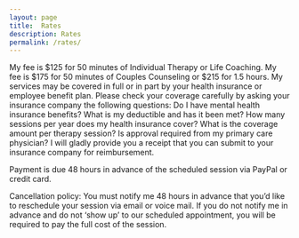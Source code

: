 ```yaml
---
layout: page
title:  Rates
description: Rates
permalink: /rates/
---
```

<p class="text-justify">
My fee is $125 for 50 minutes of Individual Therapy or Life Coaching. My fee is $175 for 50 minutes of Couples Counseling or $215 for 1.5 hours. My services may be covered in full or in part by your health insurance or employee benefit plan. Please check your coverage carefully by asking your insurance company the following questions:  Do I have mental health insurance benefits? What is my deductible and has it been met? How many sessions per year does my health insurance cover? What is the coverage amount per therapy session? Is approval required from my primary care physician? I will gladly provide you a receipt that you can submit to your insurance company for reimbursement. <p/>Payment is due 48 hours in advance of the scheduled session via PayPal or credit card. <p/>Cancellation policy: You must notify me 48 hours in advance that you’d like to reschedule your session via email or voice mail. If you do not notify me in advance and do not ‘show up’ to our scheduled appointment, you will be required to pay the full cost of the session.
</p>
